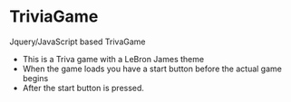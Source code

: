 # TriviaGame
Jquery/JavaScript based TrivaGame

- This is a Triva game with a LeBron James theme
- When the game loads you have a start button before the actual game begins
- After the start button is pressed.
